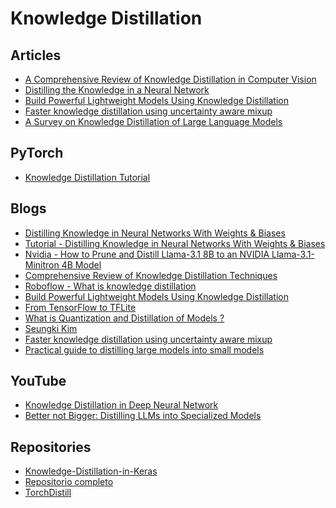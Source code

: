 # Knowledge Distillation

## Articles
* [A Comprehensive Review of Knowledge Distillation in Computer Vision
](https://arxiv.org/abs/2404.00936)
* [Distilling the Knowledge in a Neural Network](https://arxiv.org/abs/1503.02531)
* [Build Powerful Lightweight Models Using Knowledge Distillation](https://towardsdatascience.com/build-powerful-lightweight-models-using-knowledge-distillation-618f69b569d9)
* [Faster knowledge distillation using uncertainty aware mixup](https://towardsai.net/p/machine-learning/faster-knowledge-distillation-using-uncertainty-aware-mixup)
* [A Survey on Knowledge Distillation of Large Language Models
](https://arxiv.org/abs/2402.13116)
  
## PyTorch
* [Knowledge Distillation Tutorial](https://pytorch.org/tutorials/beginner/knowledge_distillation_tutorial.html)

## Blogs
* [Distilling Knowledge in Neural Networks With Weights & Biases](https://wandb.ai/authors/knowledge-distillation/reports/Distilling-Knowledge-in-Deep-Neural-Networks--VmlldzoyMjkxODk)
* [Tutorial - Distilling Knowledge in Neural Networks With Weights & Biases](https://wandb.ai/authors/knowledge-distillation/reports/Distilling-Knowledge-in-Deep-Neural-Networks--VmlldzoyMjkxODk)
* [Nvidia - How to Prune and Distill Llama-3.1 8B to an NVIDIA Llama-3.1-Minitron 4B Model](https://developer.nvidia.com/blog/how-to-prune-and-distill-llama-3-1-8b-to-an-nvidia-llama-3-1-minitron-4b-model/)
* [Comprehensive Review of Knowledge Distillation Techniques](https://medium.com/@aisagescribe/comprehensive-review-of-knowledge-distillation-techniques-40bcc22515c1)
* [Roboflow - What is knowledge distillation](https://blog.roboflow.com/what-is-knowledge-distillation/)
* [Build Powerful Lightweight Models Using Knowledge Distillation](https://towardsdatascience.com/build-powerful-lightweight-models-using-knowledge-distillation-618f69b569d9)
* [From TensorFlow to TFLite](https://medium.com/@zone24x7_inc/from-tensorflow-to-tflite-how-model-conversion-is-done-and-how-it-affects-neural-network-structure-1d01086083e0)
* [What is Quantization and Distillation of Models ?](https://medium.com/aimonks/what-is-quantization-and-distillation-of-models-a67e3a2dc325)
* [Seungki Kim](https://medium.com/@poperson1205)
* [Faster knowledge distillation using uncertainty aware mixup](https://towardsai.net/p/machine-learning/faster-knowledge-distillation-using-uncertainty-aware-mixup)
* [Practical guide to distilling large models into small models](https://pub.towardsai.net/practical-guide-to-distilling-large-models-into-small-models-a-novel-approach-with-extended-1a49d53163a1)

  
## YouTube
* [Knowledge Distillation in Deep Neural Network](https://www.youtube.com/watch?v=83FFn7GqLu0)
* [Better not Bigger: Distilling LLMs into Specialized Models](https://www.youtube.com/watch?v=TIqf4LMNCjU)

## Repositories
* [Knowledge-Distillation-in-Keras](https://github.com/sayakpaul/Knowledge-Distillation-in-Keras/tree/master)
* [Repositorio completo](https://github.com/dkozlov/awesome-knowledge-distillation)
* [TorchDistill](https://github.com/yoshitomo-matsubara/torchdistill)
